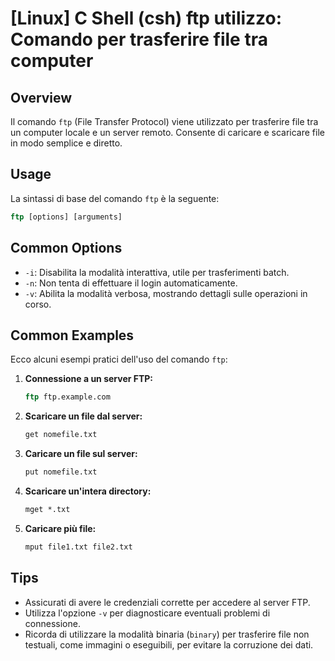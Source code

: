 # [Linux] C Shell (csh) ftp utilizzo: Comando per trasferire file tra computer

## Overview
Il comando `ftp` (File Transfer Protocol) viene utilizzato per trasferire file tra un computer locale e un server remoto. Consente di caricare e scaricare file in modo semplice e diretto.

## Usage
La sintassi di base del comando `ftp` è la seguente:

```csh
ftp [options] [arguments]
```

## Common Options
- `-i`: Disabilita la modalità interattiva, utile per trasferimenti batch.
- `-n`: Non tenta di effettuare il login automaticamente.
- `-v`: Abilita la modalità verbosa, mostrando dettagli sulle operazioni in corso.

## Common Examples
Ecco alcuni esempi pratici dell'uso del comando `ftp`:

1. **Connessione a un server FTP:**
   ```csh
   ftp ftp.example.com
   ```

2. **Scaricare un file dal server:**
   ```csh
   get nomefile.txt
   ```

3. **Caricare un file sul server:**
   ```csh
   put nomefile.txt
   ```

4. **Scaricare un'intera directory:**
   ```csh
   mget *.txt
   ```

5. **Caricare più file:**
   ```csh
   mput file1.txt file2.txt
   ```

## Tips
- Assicurati di avere le credenziali corrette per accedere al server FTP.
- Utilizza l'opzione `-v` per diagnosticare eventuali problemi di connessione.
- Ricorda di utilizzare la modalità binaria (`binary`) per trasferire file non testuali, come immagini o eseguibili, per evitare la corruzione dei dati.